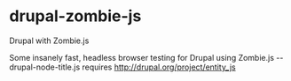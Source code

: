 drupal-zombie-js
================

Drupal with Zombie.js

Some insanely fast, headless browser testing for Drupal using Zombie.js
--drupal-node-title.js requires http://drupal.org/project/entity_js
